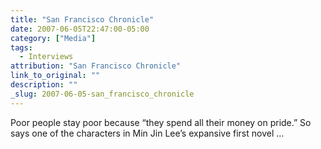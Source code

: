 ```yaml
---
title: "San Francisco Chronicle"
date: 2007-06-05T22:47:00-05:00
category: ["Media"]
tags:
  - Interviews
attribution: "San Francisco Chronicle"
link_to_original: ""
description: ""
_slug: 2007-06-05-san_francisco_chronicle
---
```


Poor people stay poor because “they spend all their money on pride.” So says one of the characters in Min Jin Lee’s expansive first novel ...

